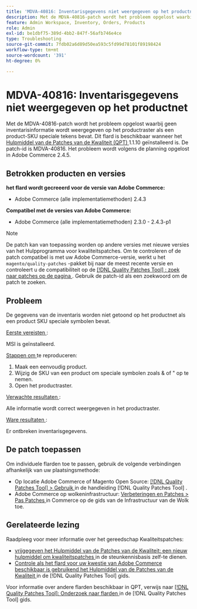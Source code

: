 ```yaml
---
title: 'MDVA-40816: Inventarisgegevens niet weergegeven op het productnet'
description: Met de MDVA-40816-patch wordt het probleem opgelost waarbij geen inventarisinformatie wordt weergegeven op het productraster als een product-SKU speciale tekens bevat. Deze patch is beschikbaar wanneer [Quality Patches Tool (QPT)] (https://experienceleague.adobe.com/nl/docs/commerce-operations/tools/quality-patches-tool/quality-patches-tool-to-self-serve-quality-patches) 1.1.10 is geïnstalleerd. De patch-id is MDVA-40816. Het probleem wordt volgens de planning opgelost in Adobe Commerce 2.4.5.
feature: Admin Workspace, Inventory, Orders, Products
role: Admin
exl-id: be1dbf75-389d-4bb2-847f-56afb746e4ce
type: Troubleshooting
source-git-commit: 7fdb02a6d89d50ea593c5fd99d78101f89198424
workflow-type: tm+mt
source-wordcount: '391'
ht-degree: 0%

---
```


# MDVA-40816: Inventarisgegevens niet weergegeven op het productnet

Met de MDVA-40816-patch wordt het probleem opgelost waarbij geen inventarisinformatie wordt weergegeven op het productraster als een product-SKU speciale tekens bevat. Dit flard is beschikbaar wanneer het [ Hulpmiddel van de Patches van de Kwaliteit (QPT) ](https://experienceleague.adobe.com/nl/docs/commerce-operations/tools/quality-patches-tool/quality-patches-tool-to-self-serve-quality-patches) 1.1.10 geïnstalleerd is. De patch-id is MDVA-40816. Het probleem wordt volgens de planning opgelost in Adobe Commerce 2.4.5.

## Betrokken producten en versies

**het flard wordt gecreeerd voor de versie van Adobe Commerce:**

* Adobe Commerce (alle implementatiemethoden) 2.4.3

**Compatibel met de versies van Adobe Commerce:**

* Adobe Commerce (alle implementatiemethoden) 2.3.0 - 2.4.3-p1

>[!NOTE]
>
>De patch kan van toepassing worden op andere versies met nieuwe versies van het Hulpprogramma voor kwaliteitspatches. Om te controleren of de patch compatibel is met uw Adobe Commerce-versie, werkt u het `magento/quality-patches` -pakket bij naar de meest recente versie en controleert u de compatibiliteit op de [[!DNL Quality Patches Tool] : zoek naar patches op de pagina ](https://experienceleague.adobe.com/nl/docs/commerce-operations/tools/quality-patches-tool/quality-patches-tool-to-self-serve-quality-patches) . Gebruik de patch-id als een zoekwoord om de patch te zoeken.

## Probleem

De gegevens van de inventaris worden niet getoond op het productnet als een product SKU speciale symbolen bevat.

<u> Eerste vereisten </u>:

MSI is geïnstalleerd.

<u> Stappen om </u> te reproduceren:

1. Maak een eenvoudig product.
1. Wijzig de SKU van een product om speciale symbolen zoals &amp; of &quot; op te nemen.
1. Open het productraster.

<u> Verwachte resultaten </u>:

Alle informatie wordt correct weergegeven in het productraster.

<u> Ware resultaten </u>:

Er ontbreken inventarisgegevens.

## De patch toepassen

Om individuele flarden toe te passen, gebruik de volgende verbindingen afhankelijk van uw plaatsingsmethode:

* Op locatie Adobe Commerce of Magento Open Source: [[!DNL Quality Patches Tool] > Gebruik ](/help/tools/quality-patches-tool/usage.md) in de handleiding [!DNL Quality Patches Tool] .
* Adobe Commerce op wolkeninfrastructuur: [ Verbeteringen en Patches > Pas Patches ](https://experienceleague.adobe.com/docs/commerce-cloud-service/user-guide/develop/upgrade/apply-patches.html?lang=nl-NL) in Commerce op de gids van de Infrastructuur van de Wolk toe.

## Gerelateerde lezing

Raadpleeg voor meer informatie over het gereedschap Kwaliteitspatches:

* [ vrijgegeven het Hulpmiddel van de Patches van de Kwaliteit: een nieuw hulpmiddel om kwaliteitspatches ](https://experienceleague.adobe.com/nl/docs/commerce-operations/tools/quality-patches-tool/quality-patches-tool-to-self-serve-quality-patches) in de steunkennisbasis zelf-te dienen.
* [ Controle als het flard voor uw kwestie van Adobe Commerce beschikbaar is gebruikend het Hulpmiddel van de Patches van de Kwaliteit ](/help/tools/quality-patches-tool/patches-available-in-qpt/check-patch-for-magento-issue-with-magento-quality-patches.md) in de [!DNL Quality Patches Tool] gids.

Voor informatie over andere flarden beschikbaar in QPT, verwijs naar [[!DNL Quality Patches Tool]: Onderzoek naar flarden ](https://experienceleague.adobe.com/tools/commerce-quality-patches/index.html?lang=nl-NL) in de [!DNL Quality Patches Tool] gids.

